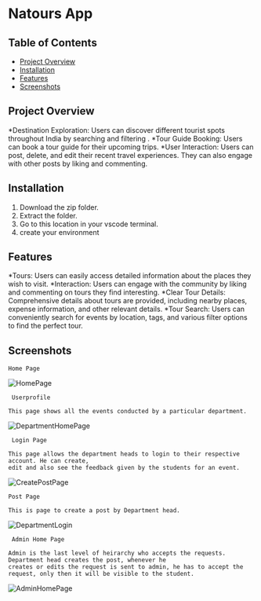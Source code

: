 # Natours App

## Table of Contents

- [Project Overview](#project-overview)
- [Installation](#installation)
- [Features](#features)
- [Screenshots](#screenshots)

## Project Overview

*Destination Exploration: Users can discover different tourist spots throughout India by searching and filtering .
*Tour Guide Booking: Users can book a tour guide for their upcoming trips.
*User Interaction: Users can post, delete, and edit their recent travel experiences. They can also engage with other posts by liking and commenting.

## Installation

1. Download the zip folder.
2. Extract the folder.
3. Go to this location in your vscode  terminal.
4. create your environment


## Features

*Tours: Users can easily access detailed information about the places they wish to visit.
*Interaction: Users can engage with the community by liking and commenting on tours they find interesting.
*Clear Tour Details: Comprehensive details about tours are provided, including nearby places, expense information, and other relevant details.
*Tour Search: Users can conveniently search for events by location, tags, and various filter options to find the perfect tour.

## Screenshots

    Home Page

<img src="screenshots/HomePage.png" alt="HomePage" title="HomePage">

     Userprofile
    
    This page shows all the events conducted by a particular department.

<img src="screenshots/DepartmentHomePage.png" alt="DepartmentHomePage" title="DepartmentHomePage">

     Login Page
    
    This page allows the department heads to login to their respective account. He can create, 
    edit and also see the feedback given by the students for an event.

<img src="screenshots/CreatePostPage.png" alt="CreatePostPage" title="CreatePostPage">

    Post Page
    
    This is page to create a post by Department head.

<img src="screenshots/DepartmentLogin.png" alt="DepartmentLogin" title="DepartmentLogin">

     Admin Home Page
    
    Admin is the last level of heirarchy who accepts the requests. Department head creates the post, whenever he 
    creates or edits the request is sent to admin, he has to accept the request, only then it will be visible to the student.

<img src="screenshots/AdminHomePage.png" alt="AdminHomePage" title="AdminHomePage">
